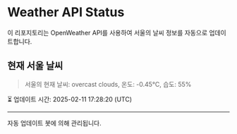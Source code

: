 
# Weather API Status

이 리포지토리는 OpenWeather API를 사용하여 서울의 날씨 정보를 자동으로 업데이트합니다.

## 현재 서울 날씨
> 서울의 현재 날씨: overcast clouds, 온도: -0.45°C, 습도: 55%

⏳ 업데이트 시간: 2025-02-11 17:28:20 (UTC)

---
자동 업데이트 봇에 의해 관리됩니다.
